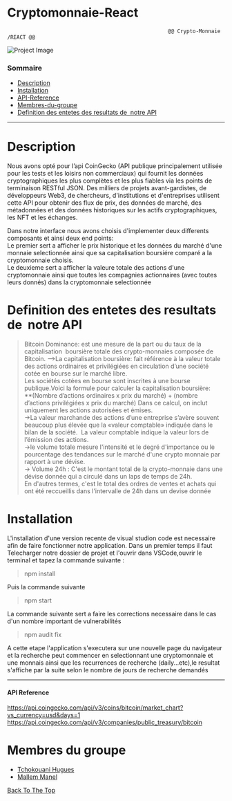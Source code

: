  # Cryptomonnaie-React     

                                                        @@ Crypto-Monnaie /REACT @@

![Project Image](https://masterthecrypto.com/wp-content/uploads/2019/11/Coingecko.jpg)



### Sommaire

- [Description](#description)
- [Installation ](#installation)
- [API-Reference](#api-reference)
- [Membres-du-groupe](#membres-du-groupe)
- [Definition des entetes des resultats de  notre API](#definition-des-entetes-des-resultats-de-notre-api)


---
# Description
Nous avons opté pour l’api CoinGecko (API publique principalement utilisée pour les tests et les loisirs non commerciaux) qui fournit les données cryptographiques les plus complètes et les plus fiables via les points de terminaison RESTful JSON. Des milliers de projets avant-gardistes, de développeurs Web3, de chercheurs, d'institutions et d'entreprises utilisent cette API pour obtenir des flux de prix, des données de marché, des métadonnées et des données historiques sur les actifs cryptographiques, les NFT et les échanges.

Dans notre interface nous avons choisis d'implementer deux differents composants et ainsi deux end points:      
Le premier sert a afficher  le prix historique et les données du marché d'une monnaie selectionnée ainsi que sa capitalisation boursiére comparé a la cryptomonnaie choisis.  
Le deuxieme sert a afficher la valeure totale des actions d'une cryptomonnaie ainsi que toutes les compagnies actionnaires (avec toutes leurs donnés) dans la cryptomonnaie selectionnée

# Definition des entetes des resultats de  notre API

> Bitcoin Dominance: est une mesure de la part ou du taux de la capitalisation 
boursière totale des crypto-monnaies composée de Bitcoin.
-->La capitalisation boursière: fait référence à la valeur totale des actions ordinaires et privilégiées en circulation d’une société cotée en bourse sur le marché libre.                                                                   
Les sociétés cotées en bourse sont inscrites à une bourse publique.Voici la formule pour calculer la capitalisation boursière:                       
**(Nombre d’actions ordinaires x prix du marché) + (nombre d’actions privilégiées x prix du marché) Dans ce calcul, on inclut uniquement les actions autorisées et émises.                                                  
->La valeur marchande des actions d’une entreprise s’avère souvent beaucoup plus élevée que la «valeur comptable» indiquée dans le bilan de la société. 
La valeur comptable indique la valeur lors de l’émission des actions.                                                
->le volume totale mesure l'intensité et le degré d'importance ou le pourcentage des tendances sur le marché d'une crypto monnaie par rapport à une dévise.            
-> Volume 24h : C'est le montant total de la crypto-monnaie dans une dévise donnée qui a circulé dans un laps de temps de 24h.                           
En d'autres termes, c'est le total des ordres de ventes et achats qui ont été reccueillis dans l'intervalle de 24h dans un devise donnée                  
 
# Installation

L'installation d'une version recente de visual studion code est necessaire afin de faire fonctionner notre application.
Dans un premier temps il faut Telecharger notre dossier de projet et l'ouvrir dans VSCode,ouvrir le terminal et tapez la commande suivante :

> npm install

Puis la commande suivante 

> npm start

La commande suivante sert a faire les corrections necessaire dans le cas d'un nombre important de vulnerabilités

> npm audit fix

A cette etape l'application s'executera sur une nouvelle page du navigateur et la recherche peut commencer en selectionnant une cryptomonnaie et une monnais ainsi que les recurrences de recherche (daily...etc),le resultat s'affiche par la suite selon le nombre de jours de recherche demandés

---


#### API Reference
https://api.coingecko.com/api/v3/coins/bitcoin/market_chart?vs_currency=usd&days=1
https://api.coingecko.com/api/v3/companies/public_treasury/bitcoin





# Membres du groupe 
- [Tchokouani Hugues](1231458@crosemont.qc.ca)
- [Mallem Manel](6178168@crosemont.qc.ca)



[Back To The Top](#cryptomonnaie-react)
